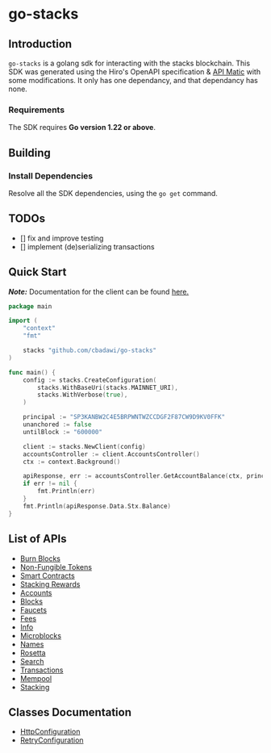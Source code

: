 # go-stacks

## Introduction

`go-stacks` is a golang sdk for interacting with the stacks blockchain.
This SDK was generated using the Hiro's OpenAPI specification & [API Matic](https://www.apimatic.io/) with some modifications. It only has one dependancy, and that dependancy has none.

### Requirements

The SDK requires **Go version 1.22 or above**.

## Building

### Install Dependencies

Resolve all the SDK dependencies, using the `go get` command.

## TODOs

- [] fix and improve testing
- [] implement (de)serializing transactions

## Quick Start

**_Note:_** Documentation for the client can be found [here.](doc/client.md)

```go
package main

import (
	"context"
	"fmt"

	stacks "github.com/cbadawi/go-stacks"
)

func main() {
	config := stacks.CreateConfiguration(
		stacks.WithBaseUri(stacks.MAINNET_URI),
		stacks.WithVerbose(true),
	)

	principal := "SP3KANBW2C4E5BRPWNTWZCCDGF2F87CW9D9KV0FFK"
	unanchored := false
	untilBlock := "600000"

	client := stacks.NewClient(config)
	accountsController := client.AccountsController()
	ctx := context.Background()

	apiResponse, err := accountsController.GetAccountBalance(ctx, principal, &unanchored, &untilBlock)
	if err != nil {
		fmt.Println(err)
	}
	fmt.Println(apiResponse.Data.Stx.Balance)
}

```

## List of APIs

- [Burn Blocks](doc/controllers/burn-blocks.md)
- [Non-Fungible Tokens](doc/controllers/non-fungible-tokens.md)
- [Smart Contracts](doc/controllers/smart-contracts.md)
- [Stacking Rewards](doc/controllers/stacking-rewards.md)
- [Accounts](doc/controllers/accounts.md)
- [Blocks](doc/controllers/blocks.md)
- [Faucets](doc/controllers/faucets.md)
- [Fees](doc/controllers/fees.md)
- [Info](doc/controllers/info.md)
- [Microblocks](doc/controllers/microblocks.md)
- [Names](doc/controllers/names.md)
- [Rosetta](doc/controllers/rosetta.md)
- [Search](doc/controllers/search.md)
- [Transactions](doc/controllers/transactions.md)
- [Mempool](doc/controllers/mempool.md)
- [Stacking](doc/controllers/stacking.md)

## Classes Documentation

- [HttpConfiguration](doc/http-configuration.md)
- [RetryConfiguration](doc/retry-configuration.md)
